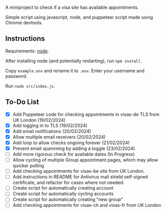 A miniproject to check if a visa site has available appointments.

Simple script using javascript, node, and puppeteer script made using Chrome devtools.

## Instructions

Requirements: [node](https://nodejs.org/en/download).

After installing node (and potentially restarting), run `npm install`.

Copy `example.env` and rename it to `.env`. Enter your username and password.

Run `node src/index.js`.


## To-Do List

- [x] Add Puppeteer code for checking appointments in visas-de TLS from UK London (19/02/2024)
- [x] Add logging in to TLS (19/02/2024)
- [x] Add email notifications (20/02/2024)
- [x] Allow multiple email receivers (20/02/2024)
- [x] Add loop to allow checks ongoing forever (21/02/2024)
- [x] Prevent email spamming by adding a toggle (23/02/2024)
- [ ] Add more rigorous check for available dates (In Progress)
- [ ] Allow cycling of multiple Group appointment pages, which may allow quicker polling
- [ ] Add checking appointments for visas-be site from UK London.
- [ ] Add instructions in README for Antivirus mail shield self-signed certificate, and refactor for cases where not needed.
- [ ] Create script for automatically creating account
- [ ] Create script for automatically cycling accounts
- [ ] Create script for automatically creating "new group"
- [ ] Add checking appointments for visas-ch and visas-fr from UK London
